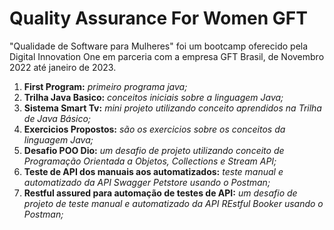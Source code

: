 # Quality Assurance For Women GFT

"Qualidade de Software para Mulheres" foi um bootcamp oferecido pela Digital Innovation One em parceria com a empresa GFT Brasil, de Novembro 2022 até janeiro de 2023. 

1. **First Program:** *primeiro programa java;*
2. **Trilha Java Basico:** *conceitos iniciais sobre a linguagem Java;*
3. **Sistema Smart Tv:** *mini projeto utilizando conceito aprendidos na Trilha de Java Básico;*
4. **Exercicios Propostos:** *são os exercicios sobre os conceitos da linguagem Java;*
5. **Desafio POO Dio:** *um desafio de projeto utilizando conceito de Programação Orientada a Objetos, Collections e Stream API;*
6. **Teste de API dos manuais aos automatizados:** *teste manual e automatizado da API *Swagger Petstore* usando o Postman;*
7. **Restful assured para automação de testes de API:** *um desafio de projeto de teste manual e automatizado da API *REstful Booker* usando o Postman;*

